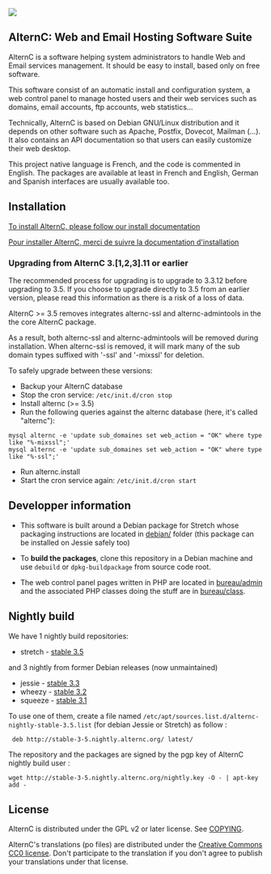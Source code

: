 ![](https://alternc.com/logo.png)

## AlternC: Web and Email Hosting Software Suite 

AlternC is a software helping system administrators to handle Web and Email services management. It should be easy to install, based only on free software. 

This software consist of an automatic install and configuration system, a web control panel to manage hosted users and their web services such as domains, email accounts, ftp accounts, web statistics...

Technically, AlternC is based on Debian GNU/Linux distribution and it depends on other software such as Apache, Postfix, Dovecot, Mailman (...). It also contains an API documentation so that users can easily customize their web desktop.

This project native language is French, and the code is commented in English. The packages are available at least in French and English, German and Spanish interfaces are usually available too.


## Installation

[To install AlternC, please follow our install documentation](https://alternc.com/Install-en)

[Pour installer AlternC, merci de suivre la documentation d'installation](https://alternc.com/Install-fr)

### Upgrading from AlternC 3.[1,2,3].11 or earlier

The recommended process for upgrading is to upgrade to 3.3.12 before upgrading to 3.5. If
you choose to upgrade directly to 3.5 from an earlier version, please read this information
as there is a risk of a loss of data.

AlternC >= 3.5 removes integrates alternc-ssl and alternc-admintools in the the core AlternC package.

As a result, both alternc-ssl and alternc-admintools will be removed during installation.
When alternc-ssl is removed, it will mark many of the sub domain types suffixed with '-ssl'
and '-mixssl' for deletion.

To safely upgrade between these versions:

* Backup your AlternC database
* Stop the cron service: ```/etc/init.d/cron stop```
* Install alternc (>= 3.5)
* Run the following queries against the alternc database (here, it's called "alternc"):
```
mysql alternc -e 'update sub_domaines set web_action = "OK" where type like "%-mixssl";'
mysql alternc -e 'update sub_domaines set web_action = "OK" where type like "%-ssl";'
```
* Run alternc.install
* Start the cron service again: ```/etc/init.d/cron start```

## Developper information

* This software is built around a Debian package for Stretch whose packaging instructions are located in [debian/](debian/) folder (this package can be installed on Jessie safely too)
* To **build the packages**, clone this repository in a Debian machine and use `debuild` or `dpkg-buildpackage` from source code root.

* The web control panel pages written in PHP are located in [bureau/admin](bureau/admin) and the associated PHP classes doing the stuff are in [bureau/class](bureau/class).

## Nightly build

We have 1 nightly build repositories:
* stretch - [stable 3.5](http://stable-3-5.nightly.alternc.org/)

and 3 nightly from former Debian releases (now unmaintained) 
* jessie - [stable 3.3](http://stable-3-3.nightly.alternc.org/)
* wheezy - [stable 3.2](http://stable-3-2.nightly.alternc.org/)
* squeeze - [stable 3.1](http://stable-3-1.nightly.alternc.org/)

To use one of them, create a file named `/etc/apt/sources.list.d/alternc-nightly-stable-3.5.list` (for debian Jessie or Stretch) as follow :

```
 deb http://stable-3-5.nightly.alternc.org/ latest/
```

The repository and the packages are signed by the pgp key of AlternC nightly build user :

```
wget http://stable-3-5.nightly.alternc.org/nightly.key -O - | apt-key add - 
```

## License

AlternC is distributed under the GPL v2 or later license. See [COPYING](COPYING).

AlternC's translations (po files) are distributed under the [Creative Commons CC0 license](https://creativecommons.org/publicdomain/zero/1.0/). Don't participate to the translation if you don't agree to publish your translations under that license.

